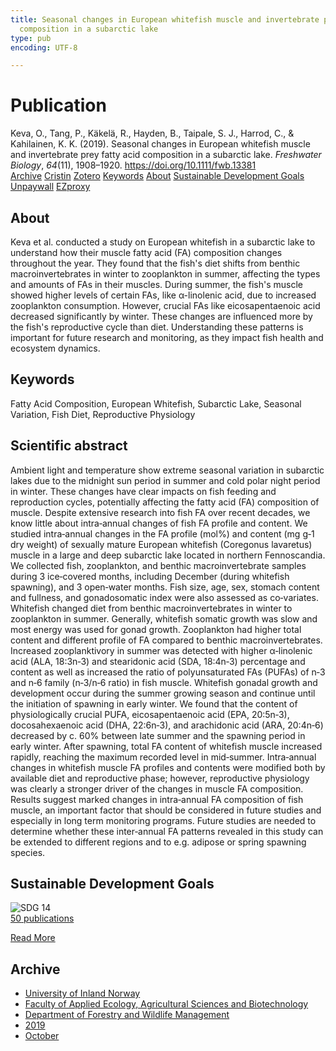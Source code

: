 ```yaml
---
title: Seasonal changes in European whitefish muscle and invertebrate prey fatty acid
  composition in a subarctic lake
type: pub
encoding: UTF-8

---
```

<h1>Publication</h1>
<article id="csl-bib-container-ARKRRR9K" class="csl-bib-container">
  <div class="csl-bib-body"> <div class="csl-entry">Keva, O., Tang, P., Käkelä, R., Hayden, B., Taipale, S. J., Harrod, C., &#38; Kahilainen, K. K. (2019). Seasonal changes in European whitefish muscle and invertebrate prey fatty acid composition in a subarctic lake. <i>Freshwater Biology</i>, <i>64</i>(11), 1908–1920. <a href="https://doi.org/10.1111/fwb.13381">https://doi.org/10.1111/fwb.13381</a></div> </div>
  <div class="csl-bib-buttons">
    <a href="#taxonomy-article-ARKRRR9K" alt="archive" class="csl-bib-button">Archive</a>
    <a href="https://app.cristin.no/results/show.jsf?id=1740879" alt="Cristin" class="csl-bib-button">Cristin</a>
    <a href="http://zotero.org/groups/5881554/items/ARKRRR9K" alt="Zotero" class="csl-bib-button">Zotero</a>
    <a href="#keywords-article-ARKRRR9K" alt="keywords" class="csl-bib-button">Keywords</a>
    <a href="#about-article-ARKRRR9K" alt="about_pub" class="csl-bib-button">About</a>
    <a href="#sdg-article-ARKRRR9K" alt="sdg" class="csl-bib-button">Sustainable Development Goals</a>
    <a href="https://jyx.jyu.fi/bitstream/123456789/65365/2/Keva%2520et%2520al.%25202019_proof.pdf" alt="Unpaywall" class="csl-bib-button">Unpaywall</a>
    <a href="https://jyx.jyu.fi/bitstream/123456789/65365/2/Keva%2520et%2520al.%25202019_proof.pdf" alt="EZproxy" class="csl-bib-button">EZproxy</a>
  </div>
  <div id="csl-bib-meta-container-ARKRRR9K"></div>
</article>
<div id="csl-bib-meta-ARKRRR9K" class="csl-bib-meta">
  <article id="about-article-ARKRRR9K" class="about_pub-article">
    <h1>About</h1>
    Keva et al. conducted a study on European whitefish in a subarctic lake to understand how their muscle fatty acid (FA) composition changes throughout the year. They found that the fish's diet shifts from benthic macroinvertebrates in winter to zooplankton in summer, affecting the types and amounts of FAs in their muscles. During summer, the fish's muscle showed higher levels of certain FAs, like α-linolenic acid, due to increased zooplankton consumption. However, crucial FAs like eicosapentaenoic acid decreased significantly by winter. These changes are influenced more by the fish's reproductive cycle than diet. Understanding these patterns is important for future research and monitoring, as they impact fish health and ecosystem dynamics.
  </article>
  <article id="keywords-article-ARKRRR9K" class="keywords-article">
    <h1>Keywords</h1>
    Fatty Acid Composition, European Whitefish, Subarctic Lake, Seasonal Variation, Fish Diet, Reproductive Physiology
  </article>
  <article id="abstract-article-ARKRRR9K" class="abstract-article">
    <h1>Scientific abstract</h1>
    Ambient light and temperature show extreme seasonal variation in subarctic lakes due to the midnight sun period in summer and cold polar night period in winter. These changes have clear impacts on fish feeding and reproduction cycles, potentially affecting the fatty acid (FA) composition of muscle. Despite extensive research into fish FA over recent decades, we know little about intra‐annual changes of fish FA profile and content. We studied intra‐annual changes in the FA profile (mol%) and content (mg g‐1 dry weight) of sexually mature European whitefish (Coregonus lavaretus) muscle in a large and deep subarctic lake located in northern Fennoscandia. We collected fish, zooplankton, and benthic macroinvertebrate samples during 3 ice‐covered months, including December (during whitefish spawning), and 3 open‐water months. Fish size, age, sex, stomach content and fullness, and gonadosomatic index were also assessed as co‐variates. Whitefish changed diet from benthic macroinvertebrates in winter to zooplankton in summer. Generally, whitefish somatic growth was slow and most energy was used for gonad growth. Zooplankton had higher total content and different profile of FA compared to benthic macroinvertebrates. Increased zooplanktivory in summer was detected with higher α‐linolenic acid (ALA, 18:3n‐3) and stearidonic acid (SDA, 18:4n‐3) percentage and content as well as increased the ratio of polyunsaturated FAs (PUFAs) of n‐3 and n‐6 family (n‐3/n‐6 ratio) in fish muscle. Whitefish gonadal growth and development occur during the summer growing season and continue until the initiation of spawning in early winter. We found that the content of physiologically crucial PUFA, eicosapentaenoic acid (EPA, 20:5n‐3), docosahexaenoic acid (DHA, 22:6n‐3), and arachidonic acid (ARA, 20:4n‐6) decreased by c. 60% between late summer and the spawning period in early winter. After spawning, total FA content of whitefish muscle increased rapidly, reaching the maximum recorded level in mid‐summer. Intra‐annual changes in whitefish muscle FA profiles and contents were modified both by available diet and reproductive phase; however, reproductive physiology was clearly a stronger driver of the changes in muscle FA composition. Results suggest marked changes in intra‐annual FA composition of fish muscle, an important factor that should be considered in future studies and especially in long term monitoring programs. Future studies are needed to determine whether these inter‐annual FA patterns revealed in this study can be extended to different regions and to e.g. adipose or spring spawning species.
  </article>
  <article id="sdg-article-ARKRRR9K" class="sdg-article">
    <h1>Sustainable Development Goals</h1>
    <div class="sdg-container"><div id="sdg14" class="sdg">
        <img src="{{< params subfolder >}}images/sdg/sdg14_en.png" class="image" alt="SDG 14">
        <div class="sdg-overlay">
          <a href="{{< params subfolder >}}en/archive/?sdg=14#archive" class="sdg-publication-count"><span>50</span> publications</a>
          <p><a href="https://sdgs.un.org/goals/goal14" class="sdg-read-more">Read More</a></p>
        </div>
      </div></div>
  </article>
  <article id="taxonomy-article-ARKRRR9K" class="taxonomy-article">
    <h1>Archive</h1>
    <ul>
      <li><a href="{{< params subfolder >}}en/archive/?key=3DCRN523">University of Inland Norway</a></li>
      <li><a href="{{< params subfolder >}}en/archive/?key=T77LXH6D">Faculty of Applied Ecology, Agricultural Sciences and Biotechnology</a></li>
      <li><a href="{{< params subfolder >}}en/archive/?key=7TRARPE3">Department of Forestry and Wildlife Management</a></li>
      <li><a href="{{< params subfolder >}}en/archive/?key=MXEW8QDW">2019</a></li>
      <li><a href="{{< params subfolder >}}en/archive/?key=LGB3C7GN">October</a></li>
    </ul>
  </article>
</div>
